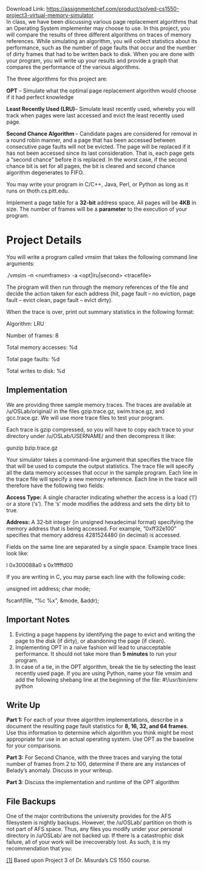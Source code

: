 Download Link: https://assignmentchef.com/product/solved-cs1550-project3-virtual-memory-simulator
<br>
In class, we have been discussing various page replacement algorithms that an Operating System implementer may choose to use. In this project, you will compare the results of three different algorithms on traces of memory references. While simulating an algorithm, you will collect statistics about its performance, such as the number of page faults that occur and the number of dirty frames that had to be written back to disk. When you are done with your program, you will write up your results and provide a graph that compares the performance of the various algorithms.

The three algorithms for this project are:

<strong>OPT</strong> – Simulate what the optimal page replacement algorithm would choose if it had perfect knowledge

<strong>Least Recently Used (LRU)</strong>– Simulate least recently used, whereby you will track when pages were last accessed and evict the least recently used page.

<strong>Second Chance Algorithm </strong>– Candidate pages are considered for removal in a round robin manner, and a page that has been accessed between consecutive page faults will not be evicted. The page will be replaced if it has not been accessed since its last consideration. That is, each page gets a “second chance” before it is replaced. In the worst case, if the second chance bit is set for all pages, the bit is cleared and second chance algorithm degenerates to FIFO.

You may write your program in C/C++, Java, Perl, or Python as long as it runs on thoth.cs.pitt.edu.

Implement a page table for a <strong>32-bit</strong> address space. All pages will be <strong>4KB</strong> in size. The number of frames will be a <strong>parameter</strong> to the execution of your program.

<h1><a name="_Toc5107"></a>Project Details</h1>




You will write a program called vmsim that takes the following command line arguments:

./vmsim –n &lt;numframes&gt; -a &lt;opt|lru|second&gt; &lt;tracefile&gt;

The program will then run through the memory references of the file and decide the action taken for each address (hit, page fault – no eviction, page fault – evict clean, page fault – evict dirty).

When the trace is over, print out summary statistics in the following format:

Algorithm: LRU

Number of frames:       8

Total memory accesses:  %d

Total page faults:      %d

Total writes to disk:   %d




<h2><a name="_Toc5108"></a>Implementation</h2>

We are providing three sample memory traces. The traces are available at /u/OSLab/original/ in the files gzip.trace.gz, swim.trace.gz, and gcc.trace.gz. We will use more trace files to test your program.

Each trace is gzip compressed, so you will have to copy each trace to your directory under /u/OSLab/USERNAME/ and then decompress it like:

gunzip bzip.trace.gz

Your simulator takes a command-line argument that specifies the trace file that will be used to compute the output statistics. The trace file will specify all the data memory accesses that occur in the sample program. Each line in the trace file will specify a new memory reference. Each line in the trace will therefore have the following two fields:

<strong>Access Type:</strong> A single character indicating whether the access is a load (‘l’) or a store (‘s’). The ‘s’ mode modifies the address and sets the dirty bit to true.

<strong>Address:</strong> A 32-bit integer (in unsigned hexadecimal format) specifying the memory address that is being accessed. For example, “0xff32e100” specifies that memory address 4281524480 (in decimal) is accessed.

Fields on the same line are separated by a single space. Example trace lines look like:

l 0x300088a0 s 0x1ffffd00




If you are writing in C, you may parse each line with the following code:

unsigned int address; char mode;

fscanf(file, “%c %x”, &amp;mode, &amp;addr);

<h2><a name="_Toc5109"></a>Important Notes</h2>

<ol>

 <li>Evicting a page happens by identifying the page to evict and writing the page to the disk (if dirty), or abandoning the page (if clean).</li>

 <li>Implementing OPT in a naïve fashion will lead to unacceptable performance. It should not take more than <strong>5 minutes</strong> to run your program.</li>

 <li>In case of a tie, in the OPT algorithm, break the tie by selecting the least recently used page. If you are using Python, name your file vmsim and add the following shebang line at the beginning of the file: #!/usr/bin/env python</li>

</ol>

<h2><a name="_Toc5110"></a>Write Up</h2>

<strong>Part 1:</strong> For each of your three algorithm implementations, describe in a document the resulting page fault statistics for <strong>8, 16, 32, and 64 frames</strong>. Use this information to determine which algorithm you think might be most appropriate for use in an actual operating system. Use OPT as the baseline for your comparisons.

<strong>Part 3:</strong> For Second Chance, with the three traces and varying the total number of frames from 2 to 100, determine if there are any instances of Belady’s anomaly. Discuss in your writeup.

<strong>Part 3</strong>: Discuss the implementation and runtime of the OPT algorithm

<h2><a name="_Toc5111"></a>File Backups</h2>




One of the major contributions the university provides for the AFS filesystem is nightly backups. However, the /u/OSLab/ partition on thoth is not part of AFS space. Thus, any files you modify under your personal directory in /u/OSLab/ are not backed up. If there is a catastrophic disk failure, all of your work will be irrecoverably lost. As such, it is my recommendation that you:

<a href="#_ftnref1" name="_ftn1">[1]</a> Based upon Project 3 of Dr. Misurda’s CS 1550 course.